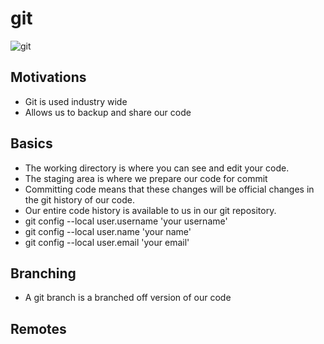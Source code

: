 # git
![git](https://git-scm.com/book/en/v2/book/01-introduction/images/areas.png)

## Motivations
  - Git is used industry wide
  - Allows us to backup and share our code

## Basics
  - The working directory is where you can see and edit your code.
  - The staging area is where we prepare our code for commit
  - Committing code means that these changes will be official changes in the git history of our code.
  - Our entire code history is available to us in our git repository.
  - git config --local user.username 'your username'
  - git config --local user.name 'your name'
  - git config --local user.email 'your email'
## Branching
  - A git branch is a branched off version of our code
## Remotes
